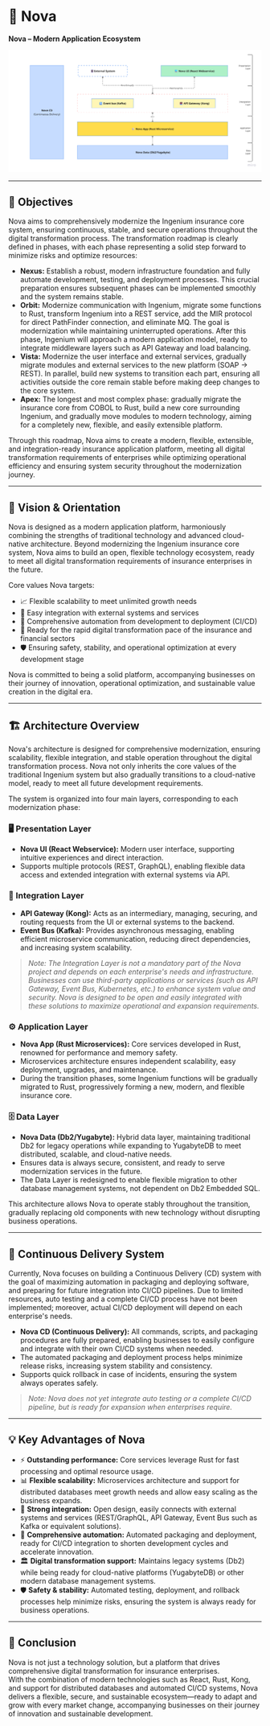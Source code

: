 # 🏢 Nova

**Nova – Modern Application Ecosystem**

![Nova Architecture Diagram](/img/nova.png)

---

## 🎯 Objectives

Nova aims to comprehensively modernize the Ingenium insurance core system, ensuring continuous, stable, and secure operations throughout the digital transformation process. The transformation roadmap is clearly defined in phases, with each phase representing a solid step forward to minimize risks and optimize resources:

- **Nexus:** Establish a robust, modern infrastructure foundation and fully automate development, testing, and deployment processes. This crucial preparation ensures subsequent phases can be implemented smoothly and the system remains stable.
- **Orbit:** Modernize communication with Ingenium, migrate some functions to Rust, transform Ingenium into a REST service, add the MIR protocol for direct PathFinder connection, and eliminate MQ. The goal is modernization while maintaining uninterrupted operations. After this phase, Ingenium will approach a modern application model, ready to integrate middleware layers such as API Gateway and load balancing.
- **Vista:** Modernize the user interface and external services, gradually migrate modules and external services to the new platform (SOAP → REST). In parallel, build new systems to transition each part, ensuring all activities outside the core remain stable before making deep changes to the core system.
- **Apex:** The longest and most complex phase: gradually migrate the insurance core from COBOL to Rust, build a new core surrounding Ingenium, and gradually move modules to modern technology, aiming for a completely new, flexible, and easily extensible platform.

Through this roadmap, Nova aims to create a modern, flexible, extensible, and integration-ready insurance application platform, meeting all digital transformation requirements of enterprises while optimizing operational efficiency and ensuring system security throughout the modernization journey.

---

## 🌟 Vision & Orientation

Nova is designed as a modern application platform, harmoniously combining the strengths of traditional technology and advanced cloud-native architecture. Beyond modernizing the Ingenium insurance core system, Nova aims to build an open, flexible technology ecosystem, ready to meet all digital transformation requirements of insurance enterprises in the future.

Core values Nova targets:

- 📈 Flexible scalability to meet unlimited growth needs
- 🔗 Easy integration with external systems and services
- 🤖 Comprehensive automation from development to deployment (CI/CD)
- 🚀 Ready for the rapid digital transformation pace of the insurance and financial sectors
- 🛡️ Ensuring safety, stability, and operational optimization at every development stage

Nova is committed to being a solid platform, accompanying businesses on their journey of innovation, operational optimization, and sustainable value creation in the digital era.

---

## 🏗️ Architecture Overview

Nova's architecture is designed for comprehensive modernization, ensuring scalability, flexible integration, and stable operation throughout the digital transformation process. Nova not only inherits the core values of the traditional Ingenium system but also gradually transitions to a cloud-native model, ready to meet all future development requirements.

The system is organized into four main layers, corresponding to each modernization phase:

### 🖥️ Presentation Layer
- **Nova UI (React Webservice):** Modern user interface, supporting intuitive experiences and direct interaction.
- Supports multiple protocols (REST, GraphQL), enabling flexible data access and extended integration with external systems via API.

### 🌉 Integration Layer
- **API Gateway (Kong):** Acts as an intermediary, managing, securing, and routing requests from the UI or external systems to the backend.
- **Event Bus (Kafka):** Provides asynchronous messaging, enabling efficient microservice communication, reducing direct dependencies, and increasing system scalability.

> *Note: The Integration Layer is not a mandatory part of the Nova project and depends on each enterprise's needs and infrastructure. Businesses can use third-party applications or services (such as API Gateway, Event Bus, Kubernetes, etc.) to enhance system value and security. Nova is designed to be open and easily integrated with these solutions to maximize operational and expansion requirements.*

### ⚙️ Application Layer
- **Nova App (Rust Microservices):** Core services developed in Rust, renowned for performance and memory safety.
- Microservices architecture ensures independent scalability, easy deployment, upgrades, and maintenance.
- During the transition phases, some Ingenium functions will be gradually migrated to Rust, progressively forming a new, modern, and flexible insurance core.

### 🗄️ Data Layer
- **Nova Data (Db2/Yugabyte):** Hybrid data layer, maintaining traditional Db2 for legacy operations while expanding to YugabyteDB to meet distributed, scalable, and cloud-native needs.
- Ensures data is always secure, consistent, and ready to serve modernization services in the future.
- The Data Layer is redesigned to enable flexible migration to other database management systems, not dependent on Db2 Embedded SQL.

This architecture allows Nova to operate stably throughout the transition, gradually replacing old components with new technology without disrupting business operations.

---

## 🔄 Continuous Delivery System

Currently, Nova focuses on building a Continuous Delivery (CD) system with the goal of maximizing automation in packaging and deploying software, and preparing for future integration into CI/CD pipelines. Due to limited resources, auto testing and a complete CI/CD process have not been implemented; moreover, actual CI/CD deployment will depend on each enterprise's needs.

- **Nova CD (Continuous Delivery):** All commands, scripts, and packaging procedures are fully prepared, enabling businesses to easily configure and integrate with their own CI/CD systems when needed.
- The automated packaging and deployment process helps minimize release risks, increasing system stability and consistency.
- Supports quick rollback in case of incidents, ensuring the system always operates safely.

> *Note: Nova does not yet integrate auto testing or a complete CI/CD pipeline, but is ready for expansion when enterprises require.*

---

## 💡 Key Advantages of Nova

- ⚡ **Outstanding performance:** Core services leverage Rust for fast processing and optimal resource usage.
- 📊 **Flexible scalability:** Microservices architecture and support for distributed databases meet growth needs and allow easy scaling as the business expands.
- 🔗 **Strong integration:** Open design, easily connects with external systems and services (REST/GraphQL, API Gateway, Event Bus such as Kafka or equivalent solutions).
- 🤖 **Comprehensive automation:** Automated packaging and deployment, ready for CI/CD integration to shorten development cycles and accelerate innovation.
- 🏛️ **Digital transformation support:** Maintains legacy systems (Db2) while being ready for cloud-native platforms (YugabyteDB) or other modern database management systems.
- 🛡️ **Safety & stability:** Automated testing, deployment, and rollback processes help minimize risks, ensuring the system is always ready for business operations.

---

## 🏁 Conclusion

Nova is not just a technology solution, but a platform that drives comprehensive digital transformation for insurance enterprises.  
With the combination of modern technologies such as React, Rust, Kong, and support for distributed databases and automated CI/CD systems, Nova delivers a flexible, secure, and sustainable ecosystem—ready to adapt and grow with every market change, accompanying businesses on their journey of innovation and sustainable development.

